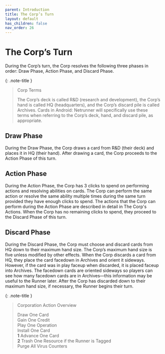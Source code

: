 ```yaml
---
parent: Introduction
title: The Corp’s Turn
layout: default
has_children: false
nav_order: 26
---
```

# The Corp’s Turn

During the Corp’s turn, the Corp resolves the following three phases in order: Draw Phase, Action Phase, and Discard Phase.

{: .note-title }
> Corp Terms
>
> The Corp’s deck is called R&D (research and development), the Corp’s hand is called HQ (headquarters), and the Corp’s discard
pile is called Archives. Cards in Android: Netrunner will specifically use these terms when referring to the Corp’s deck, hand, and
discard pile, as appropriate.

## Draw Phase
During the Draw Phase, the Corp draws a card from R&D (their deck) and places it in HQ (their hand). After drawing a card, the Corp proceeds to the Action Phase of this turn.

## Action Phase
During the Action Phase, the Corp has 3 clicks to spend on performing actions and resolving abilities on cards. The Corp can perform the same action or resolve the same ability multiple times during the same turn provided they have enough clicks to spend. The
actions that the Corp can perform during the Action Phase are described in detail in The Corp's Actions. When the Corp has no remaining clicks to spend, they proceed to the Discard Phase of this turn.

## Discard Phase
During the Discard Phase, the Corp must choose and discard cards from HQ down to their maximum hand size. The Corp’s maximum hand size is five unless modified by other effects. When the Corp discards a card from HQ, they place the card facedown in Archives and orient it
sideways. However, if the card was in play faceup when discarded, it is placed faceup into Archives. The facedown cards are oriented sideways so players can see how many facedown cards are in Archives—this information may be useful to the Runner later. After the Corp has discarded down to their maximum hand size, if necessary, the Runner begins their turn.

{: .note-title }
> Corporation Action Overview
>
> <span class="nic click"></span> Draw One Card<br>
> <span class="nic click"></span> Gain One Credit<br>
> <span class="nic click"></span> Play One Operation<br>
> <span class="nic click"></span> Install One Card<br>
> <span class="nic click"></span><span class="blue-font"> **1** </span><span class="nic credit"></span>Advance One Card<br>
> <span class="nic click"></span><span class="blue-font"> **2** </span><span class="nic credit"></span>Trash One Resource if the Runner is Tagged<br>
> <span class="nic click"></span><span class="nic click"></span><span class="nic click"></span> Purge All Virus Counters
